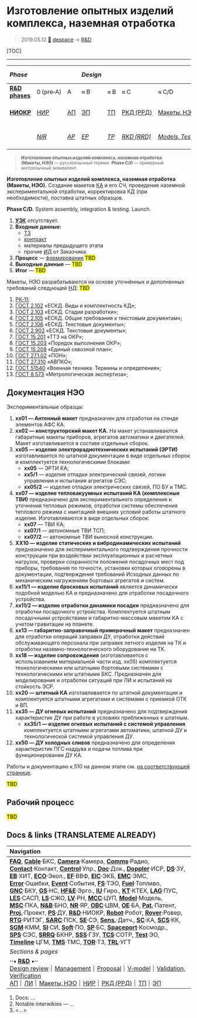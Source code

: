 # Изготовление опытных изделий комплекса, наземная отработка
> 2019.05.12 [🚀](../index/index.md) [despace](index.md) → [R&D](rnd.md)

[TOC]

---

|*Phase*| | |*Design*| | | | |*Mass prod.:*| |
|:--|:--|:--|:--|:--|:--|:--|:--|:--|:--|
|**[R&D phases](rnd.md)**|0 (pre‑A)|A|≈ B|≈ B|≈ C|≈ C/D|≈ E|…|F|
|**[НИОКР](rnd.md)**|[НИР](rnd_0.md)|[АП](rnd_ap.md)|[ЭП](rnd_ep.md)|[ТП](rnd_tp.md)|[РКД (РРД)](rnd_rkd.md)|[Макеты, НЭО](rnd_neo.md)|[ЛИ](rnd_e.md)|ПСП → СП → ПЭ|Вывод|
| |*[NIR](rnd_0.md)*|*[AP](rnd_ap.md)*|*[EP](rnd_ep.md)*|*[TP](rnd_tp.md)*|*[RKD (RRD)](rnd_rkd.md)*|*[Models, Tests](rnd_neo.md)*|*[LI](rnd_e.md)*|*PSP → SP → PE*|*Closeout*|

> <small>**Изготовление опытных изделий комплекса, наземная отработка (Макеты, НЭО)** — русскоязычный термин. **Phase C/D** — примерный англоязычный эквивалент.</small>

**Изготовление опытных изделий комплекса, наземная отработка (Макеты, НЭО).** Создание макетов [КА](sc.md) и его СЧ, проведение наземной экспериментальной отработки, корректировка КД (при необходимости), поставка штатных образцов.

**Phase C/D.** System assembly, integration & testing. Launch.

   1. **[УЗК](cml.md)** отсутствует.
   1. **Входные данные:**
      - [ТЗ](tor.md)
      - [контракт](contract.md)
      - материалы предыдущего этапа
      - прочие [ИД](init_data.md) от Заказчика.
   1. **Процесс** — [формирование](dont_panic.md#Словоблудие) <mark>TBD</mark>
   1. **Выходные данные** — <mark>TBD</mark>
   1. **Итог** — <mark>TBD</mark>

Макеты, НЭО разрабатываются на основе уточнённых и дополненных требований следующей [НД](doc.md): <mark>TBD</mark>

   1. [РК‑11](const_rk11.md);
   1. [ГОСТ 2.102](гост_2_102.md) «ЕСКД. Виды и комплектность КД»;
   1. [ГОСТ 2.103](гост_2_103.md) «ЕСКД. Стадии разработки»;
   1. [ГОСТ 2.105](гост_2_105.md) «ЕСКД. Общие требования к текстовым документам»;
   1. [ГОСТ 2.106](гост_2_106.md) «ЕСКД. Текстовые документы»;
   1. [ГОСТ 2.902](гост_2_902.md) «ЕСКД. Текстовые документы»;
   1. [ГОСТ 15.201](гост_15_201.md) «ТТЗ на ОКР»;
   1. [ГОСТ 15.203](гост_15_203.md) «Порядок выполнения ОКР»;
   1. [ГОСТ 15.208](гост_15_208.md) «Единый сквозной план»;
   1. [ГОСТ 27.1.02](гост_27_1_02.md) «ПОН»;
   1. [ГОСТ 27.310](гост_27_310.md) «АВПКО»;
   1. [ГОСТ 51540](гост_51540.md) «Военная техника. Термины и определения»;
   1. [ГОСТ 8.573](гост_8_573.md) «Метрологическая экспертиза»;



<p style="page-break-after:always"> </p>

## Документация НЭО
Экспериментальные образцы:

   1. **xx01 — Антенный макет** предназначен для отработки на стенде элементов АФС КА.
   1. **xx02 — конструкторский макет КА.** На макет устанавливаются габаритные макеты приборов, агрегатов автоматики и двигателей. Макет изготавливается в составе отдельных сборок.
   1. **xx05 — изделие электрорадиотехнических испытаний (ЭРТИ)** изготавливается по штатной документации в виде отдельных сборок и комплектуется технологическими блоками:
      - **xx05** — ЭРТИ КА;
      - **xx5/1** — изделие отладки электрический связей, логики управления и испытания агрегатов СЭС;
      - **xx05/2** — изделие отладки электрических связей, ПО БУ и ТМС.
   1. **xx07 — изделие тепловакуумных испытаний КА (комплексные ТВИ)** предназначено для экспериментального определения и уточнения тепловых режимов, отработки системы обеспечения теплового режима с имитацией внешних условий работы штатного изделия. Изготавливаются в виде отдельных сборок:
      - **xx07** — ТВИ КА;
      - **xx07/1** — автономные ТВИ ТСП;
      - **xx07/2** — автономные ТВИ выносной конструкции.
   1. **XX10 — изделие статических и вибродинамических испытаний** предназначено для экспериментального подтверждения прочности конструкции при воздействии эксплуатационных и расчетных нагрузок, проверки сохранности положения посадочных мест под приборы, требования по точности, установки которых оговорены в документации, подтверждения требований Исходных данных по механическим нагружениям бортовых агрегатов и систем.
   1. **xx11/1 — изделие бросковых испытаний** является динамически подобной моделью КА и предназначено для отработки посадочного устройства.
   1. **xx11/2 — изделие отработки динамики посадки** предназначено для отработки посадочного устройства. Комплектуется штатным посадочными устройствами и габаритно-массовым макетом КА с учетом гравитации на планете.
   1. **xx13 — габаритно-заправочный примерочный макет** предназначен для отработки операций заправки ДУ, отработки действий обслуживающего персонала при заправке летного изделия на ТК и отработки наземно-технологического оборудования на ТК.
   1. **xx18 — изделие сопровождения** (изготавливается с использованием материальной части изд. xx05) комплектуется технологическими или штатными бортовыми системами с технологическими или штатными БКС. Предназначен для моделирования и отработки ситуаций при ЛИ и испытаний на стойкость ЭСР.
   1. **xx20 — штатный КА** изготавливается по штатной документации и комплектуется штатными агрегатами и системами с приемкой ОТК и ВП.
   1. **xx35 — ДУ огневых испытаний** предназначено для подтверждения характеристик ДУ при работе в условиях приближенных к штатным.
      - **xx35/1 — изделие огневых испытаний с системой управления** комплектуется штатными агрегатами автоматики, штатной ДУ и технологической системой управления ДУ.
   1. **xx50 — ДУ холодных сливов** предназначено для определения характеристик ПГС наддува и подачи топлива при функционировании ДУ КА.

Работы и документацию к.510 на данном этапе см. [на соответствующей странице](zz_lav.md).

<mark>TBD</mark>



<p style="page-break-after:always"> </p>

## Рабочий процесс

<mark>TBD</mark>



<p style="page-break-after:always"> </p>

## Docs & links (TRANSLATEME ALREADY)
|Navigation|
|:--|
|**[FAQ](faq.md)**, **[Cable](cable.md)**·БКС, **[Camera](cam.md)**·Камера, **[Comms](comms.md)**·Радио, **[Contact](contact.md)**·Контакт, **[Control](control.md)**·Упр., **[Doc](doc.md)**·Док., **[Doppler](doppler.md)**·ИСР, **[DS](ds.md)**·ЗУ, **[EB](eb.md)**·ХИТ, **[ECO](ecology.md)**·Экол., **[EF](ef.md)**·ВВФ, **[ElC](elc.md)**·ЭКБ, **[EMC](emc.md)**·ЭМС, **[Error](error.md)**·Ошибки, **[Event](event.md)**·События, **[FS](fs.md)**·ТЭО, **[Fuel](fuel.md)**·Топливо, **[GNC](gnc.md)**·БКУ, **[GS](scs.md)**·НС, **[HF&E](hfe.md)**·Эрго., **[IU](iu.md)**·Гиро., **[KT](kt.md)**·КТЕХ, **[LAG](lag.md)**·ПУC, **[LES](les.md)**·САСП, **[LS](ls.md)**·СЖО, **[LV](lv.md)**·РН, **[MCC](mcc.md)**·ЦУП, **[Model](model.md)**·Модель, **[MSC](sc.md)**·ПКА, **[N&B](nnb.md)**·БНО, **[NR](nr.md)**·ЯР, **[OBC](obc.md)**·ЦВМ, **[OE](oe.md)**·БА, **[Pat.](патент.md)**·Патент, **[Proj.](project.md)**·Проект, **[PS](ps.md)**·ДУ, **[R&D](rnd.md)**·НИОКР, **[Robot](robotics.md)**·Робот, **[Rover](rover.md)**·Ровер, **[RTG](rtg.md)**·РИТЭГ, **[SARC](sarc.md)**·ПСК, **[SE](se.md)**·СЭ, **[Sens.](sensor.md)**·Датч., **[SC](sc.md)**·КА, **[SCS](scs.md)**·КК, **[SGM](sgm.md)**·КММ, **[SI](si.md)**·СИ, **[Soft](soft.md)**·ПО, **[SP](sp.md)**·БС, **[Spaceport](spaceport.md)**·Космодр., **[SPS](sps.md)**·СЭС, **[SRRQ](srrq.md)**·БКНР, **[SSS](sss.md)**·ГЗУ, **[TCS](tcs.md)**·СОТР, **[Test](test.md)**·ЭО, **[Timeline](timeline.md)**·ЦГМ, **[TMS](tms.md)**·ТМС, **[TOR](tor.md)**·ТЗ, **[TRL](trl.md)**·УГТ|
|*Sections & pages*|
|**··• [R&D](rnd.md) •··**<br> [Design review](design_review.md) ┊ [Management](mgmt.md) ┊ [Proposal](proposal.md) ┊ [V‑model](v_model.md) ┊ [Validation, Verification](val_ver.md)<br> [АП](rnd_ap.md) ┊ [ЛИ](rnd_e.md) ┊ [Макеты, НЭО](rnd_neo.md) ┊ [НИР](rnd_0.md) ┊ [РКД (РРД)](rnd_rkd.md) ┊ [ТП](rnd_tp.md) ┊ [ЭП](rnd_ep.md)|

   1. Docs: …
   1. Notable interwikies — …
   1. <…>

